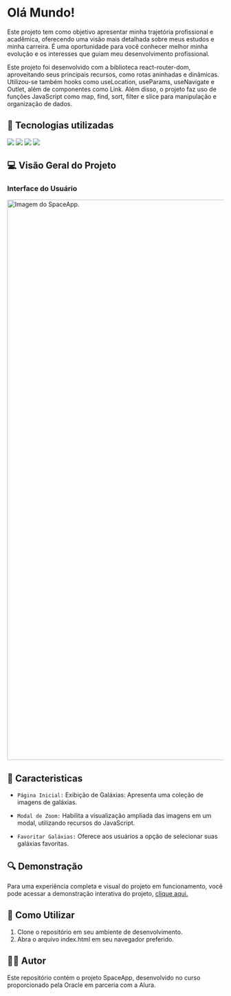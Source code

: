 <h1> Olá Mundo! </h1>

<p>
Este projeto tem como objetivo apresentar minha trajetória profissional e acadêmica, oferecendo uma visão mais detalhada sobre meus estudos e minha carreira. É uma oportunidade para você conhecer melhor minha evolução e os interesses que guiam meu desenvolvimento profissional.

Este projeto foi desenvolvido com a biblioteca react-router-dom, aproveitando seus principais recursos, como rotas aninhadas e dinâmicas. Utilizou-se também hooks como useLocation, useParams, useNavigate e Outlet, além de componentes como Link. Além disso, o projeto faz uso de funções JavaScript como map, find, sort, filter e slice para manipulação e organização de dados.</p>

## :dizzy: Tecnologias utilizadas

<div>
  <img src="https://img.shields.io/badge/CSS3-264de4?style=for-the-badge&logo=css3&logoColor=white">
  <img src="https://img.shields.io/badge/React-20232A?style=for-the-badge&logo=react&logoColor=61DAFB">
  <img src="https://img.shields.io/badge/vercel-%23000000.svg?style=for-the-badge&logo=vercel&logoColor=white">
  <img src="https://img.shields.io/badge/vite-%23646CFF.svg?style=for-the-badge&logo=vite&logoColor=white">
</div>

## :computer: Visão Geral do Projeto

### Interface do Usuário

<img src="SpaceApp.png"  alt="Imagem do SpaceApp." width="1300">

## :hammer: Caracteristicas

- `Página Inicial:` Exibição de Galáxias: Apresenta uma coleção de imagens de galáxias. 

- `Modal de Zoom:` Habilita a visualização ampliada das imagens em um modal, utilizando recursos do JavaScript.

- `Favoritar Galáxias:` Oferece aos usuários a opção de selecionar suas galáxias favoritas.

## :mag: Demonstração

Para uma experiência completa e visual do projeto em funcionamento, você pode acessar a demonstração interativa do projeto, [clique aqui.](https://space-app-red.vercel.app/)

## :open_file_folder: Como Utilizar

1. Clone o repositório em seu ambiente de desenvolvimento.
2. Abra o arquivo index.html em seu navegador preferido.

## :student: Autor

Este repositório contém o projeto SpaceApp, desenvolvido no curso proporcionado pela Oracle em parceria com a Alura.
